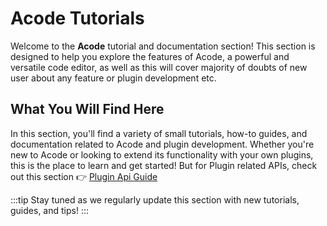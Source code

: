 # Acode Tutorials

Welcome to the **Acode** tutorial and documentation section! This section is designed to help you explore the features of Acode, a powerful and versatile code editor, as well as this will cover majority of doubts of new user about any feature or plugin development etc.

## What You Will Find Here

In this section, you'll find a variety of small tutorials, how-to guides, and documentation related to Acode and plugin development. Whether you're new to Acode or looking to extend its functionality with your own plugins, this is the place to learn and get started!
But for Plugin related APIs, check out this section 👉 [Plugin Api Guide](../docs/index)

:::tip
Stay tuned as we regularly update this section with new tutorials, guides, and tips!
:::